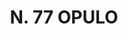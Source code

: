 ---
title: "N. 77 OPULO"
plant-name: "N. 77"
plant-number: "077"
plant-img1: "/assets/img/plant077_verso.jpg"
plant-img2: "/assets/img/plant077.jpg"
plant-xml: "/assets/xml/plant077.xml"
plant-title: "N. 77 OPULO"
plant-taxon-link: ""
plant-taxon-content: ""
layout: single-xml
---